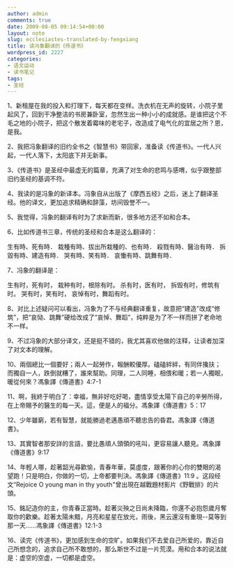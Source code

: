 ```yaml
---
author: admin
comments: true
date: 2009-08-05 09:14:54+00:00
layout: note
slug: ecclesiastes-translated-by-fengxiang
title: 读冯象翻译的《传道书》
wordpress_id: 2227
categories:
- 语文运动
- 读书笔记
tags:
- 圣经
---
```


1、新租屋在我的投入和打理下，每天都在变样。洗衣机在无声的旋转，小院子里起风了，回到干净整洁的书房兼卧室，忽然生出一种小小的成就感。是谁把这个不毛之地的小院子，把这个散发着霉味的老宅子，改造成了电气化的宜居之所？恩，是我。

2、我把冯象翻译的旧约全书之《智慧书》带回家，准备读《传道书》。一代人兴起，一代人落下，太阳底下并无新事。

3、《传道书》是圣经中最虚无的篇章，充满了对生命的悲鸣与感喟，似乎跟整部旧约圣经的基调不符。

4、我读的是冯象的新译本。冯象自从出版了《摩西五经》之后，迷上了翻译圣经。他的译文，更加追求精确和辞藻，坊间毁誉不一。

5、我觉得，冯象的翻译有时为了求新而新，很多地方还不如和合本。

6、比如传道书三章，传统的圣经和合本是这么翻译的：

生有時、死有時．
栽種有時、拔出所栽種的、也有時．
殺戮有時、醫治有時．
拆毀有時、建造有時．
哭有時、笑有時．
哀慟有時、跳舞有時．

7、冯象的翻译是：

生有时，死有时，
栽种有时，根除有时。
杀有时，医有时，
拆毁有时，修筑有时。
哭有时，笑有时，
哀悼有时，舞蹈有时。

8、对比上述疑问可以看出，冯象为了不与经典翻译重复，故意把“建造”改成“修筑”，把“哀恸、跳舞”硬给改成了“哀悼、舞蹈”，纯粹是为了不一样而拼了老命地不一样。

9、不过冯象的大部分译文，还是挺不错的，我尤其喜欢他做的注释，让读者加深了对文本的理解。

10、兩個總比一個要好；兩人一起勞作，報酬較優厚。磕磕絆絆，有同伴攙扶；而獨自一人，跌倒就糟了，誰來幫助。同理，二人同睡，相偎和暖；若一人獨眠，暖從何來？馮象譯《傳道書》4:7-1

11、啊，我終于明白了：幸福，無非好吃好喝，盡情享受太陽下自己的辛勞所得，在上帝賜予的醫生的每一天。這，便是人的福分。馮象譯《傳道書》5：17 

12、少年雖窮，若有智慧，就能勝過老邁愚頑不聽忠告的昏君。馮象譯《傳道書》。

13、其實智者那安詳的言語，要比愚頑人頭領的吼叫，更容易讓人聽見。馮象譯《傳道書》9:17 

14、年輕人哪，趁著韶光尋歡愉，青春年華，莫虛度，跟著你的心你的雙眼的渴望跑！只是明白，你做的一切，上帝都要判決。馮象譯《傳道書》11:9 。这段经文“Rejoice O young man in thy youth"曾出現在越戰題材影片《野戰排》的片頭。

15、銘記造你的主，你青春正當時。趁著災殃之日尚未降臨，你還不必抱怨歲月奪取你的歡樂。趁著太陽未黯，月亮和星星在放光，雨後，黑云還沒有重現--莫等到那一天……馮象譯《傳道書》12:1-3 

16、读完《传道书》，更加感到生命的空旷。如果我们不去爱自己所爱的，靠近自己所想念的，追求自己所不敢想的，那么斯世不过是一片荒漠。用和合本的说法就是：虚空的空虚，一切都是虚空。




